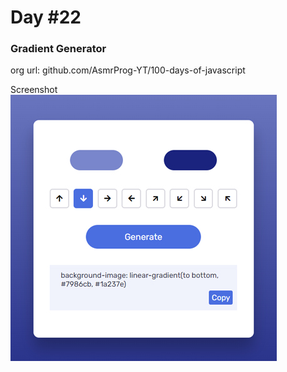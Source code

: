 # Day #22

### Gradient Generator
org url: github.com/AsmrProg-YT/100-days-of-javascript

Screenshot
![sc](./screenshot.jpg)